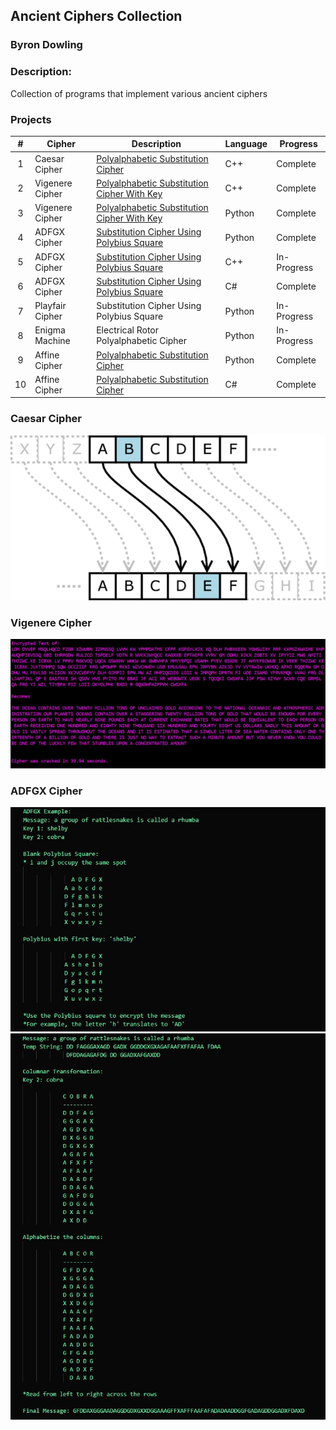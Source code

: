 ## Ancient Ciphers Collection
### Byron Dowling
### Description:
Collection of programs that implement various ancient ciphers

### Projects

|   #   | Cipher          | Description                                 | Language | Progress    |
| :---: | --------------- | ------------------------------------------- | -------- | ----------- |
|   1   | Caesar Cipher   | [Polyalphabetic Substitution Cipher](https://github.com/Byron-Dowling/Ancient-Ciphers/tree/main/Projects/Caesar%20Cipher)          | C++      |  Complete   |
|   2   | Vigenere Cipher | [Polyalphabetic Substitution Cipher With Key](https://github.com/Byron-Dowling/4143-CPL-Dowling/tree/main/Python/Vigenere%20Cracking%20Project)  | C++      | Complete |
|   3   | Vigenere Cipher | [Polyalphabetic Substitution Cipher With Key](https://github.com/Byron-Dowling/4143-CPL-Dowling/tree/main/Python/Vigenere%20Cracking%20Project) | Python   |  Complete   |
|   4   | ADFGX Cipher    | [Substitution Cipher Using Polybius Square](https://github.com/Byron-Dowling/Ancient-Ciphers/tree/main/Projects/ADFGX%20Cipher)   | Python   |  Complete   |
|   5   | ADFGX Cipher    | [Substitution Cipher Using Polybius Square](https://github.com/Byron-Dowling/Ancient-Ciphers/tree/main/Projects/ADFGX%20Cipher/C%2B%2B%20Variant)   | C++      | In-Progress |
|   6  | ADFGX Cipher    | [Substitution Cipher Using Polybius Square](https://github.com/Byron-Dowling/Ancient-Ciphers/blob/main/Projects/ADFGX%20Cipher/ADFGVX.cs)   | C#      | Complete |
|   7   | Playfair Cipher | Substitution Cipher Using Polybius Square   | Python   | In-Progress |
|   8   | Enigma Machine  | Electrical Rotor Polyalphabetic Cipher      | Python   |  In-Progress    |
|   9  | Affine Cipher  | [Polyalphabetic Substitution Cipher](https://github.com/Byron-Dowling/Ancient-Ciphers/tree/main/Projects/Affine%20Cipher)      | Python   |  Complete    |
|   10  | Affine Cipher  | [Polyalphabetic Substitution Cipher](https://github.com/Byron-Dowling/Ancient-Ciphers/tree/main/Projects/Affine%20Cipher)      | C#   |  Complete    |




### Caesar Cipher
![CCI](https://github.com/Byron-Dowling/Ancient-Ciphers/blob/main/Projects/Caesar%20Cipher/Caesar_substition_cipher-750x393.png?raw=true)

### Vigenere Cipher
![VG1](https://github.com/Byron-Dowling/Ancient-Ciphers/blob/main/Projects/Vigenere%20Cipher/VC%20Snippet.JPG?raw=true)

### ADFGX Cipher
![AD1](https://github.com/Byron-Dowling/Ancient-Ciphers/blob/main/Projects/ADFGX%20Cipher/ADFGX%20Snippet%2010.JPG?raw=true)
![AD2](https://github.com/Byron-Dowling/Ancient-Ciphers/blob/main/Projects/ADFGX%20Cipher/ADFGX%20Snippet%2011.JPG?raw=true)
